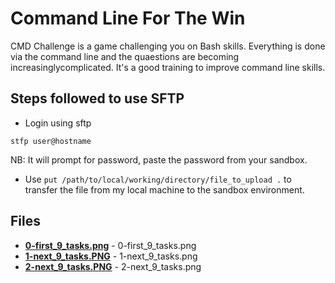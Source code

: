 # Command Line For The Win
CMD Challenge is a game challenging you on Bash skills. Everything is done via the command line and the quaestions are becoming increasinglycomplicated. It's a good training to improve command line skills.

## Steps followed to use SFTP
- Login using sftp
```
stfp user@hostname
```
NB: It will prompt for password, paste the password from your sandbox.

- Use `put /path/to/local/working/directory/file_to_upload .` to transfer the file from my local machine to the sandbox environment.

## Files
* **[0-first_9_tasks.png](./0-first_9_tasks.png)** - 0-first_9_tasks.png
* **[1-next_9_tasks.PNG](./1-next_9_tasks.PNG)** - 1-next_9_tasks.png
* **[2-next_9_tasks.PNG](./2-next_9_tasks.PNG)** - 2-next_9_tasks.png
